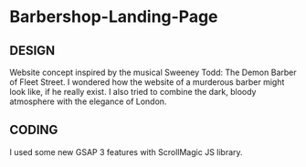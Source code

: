 # Barbershop-Landing-Page

## DESIGN

Website concept inspired by the musical Sweeney Todd: The Demon Barber of Fleet Street.
I wondered how the website of a murderous barber might look like, if he really exist.
I also tried to combine the dark, bloody atmosphere with the elegance of London.

## CODING

I used some new GSAP 3 features with ScrollMagic JS library.
